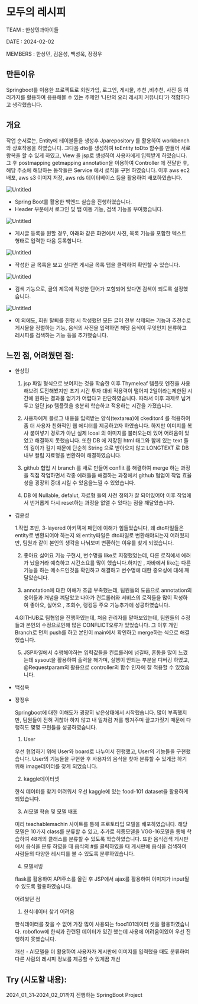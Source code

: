 # 모두의 레시피

TEAM : 한상민과아이들

DATE : 2024-02-02

MEMBERS : 한상민, 김윤성, 백성욱, 장정우

## 만든이유

Springboot를 이용한 프로젝트로 회원가입, 로그인, 게시물, 추천 ,비추천, 사진 등 여러가지를 활용하여 응용해볼 수 있는 주제인 ‘나만의 요리 레시피 커뮤니티’가 적합하다고 생각했습니다.

## 개요

작업 순서로는, Entity에 테이블들을 생성후 Jparepository 를 활용하여 workbench 와 상호작용을 하였습니다. 그다음 dto를 생성하여 toEntity toDto 함수를 만들어 서로 왕복을 할 수 있게 하였고, View 을 jsp로 생성하여 사용자에게 입력받게 하였습니다. 그 후 postmapping getmapping annotation을 이용하여 Controller 에 전달한 후, 해당 주소에 해당하는 동작들은 Service 에서 로직을 구현 하였습니다.
이후 aws ec2 배포, aws s3 이미지 저장, aws rds 데이터베이스 등을 활용하여 배포하였습니다.

![Untitled](https://prod-files-secure.s3.us-west-2.amazonaws.com/c58ce017-aaab-4b35-9205-23c854db3c53/895ec85c-a3ea-4729-a7a3-ff44be207c4b/Untitled.png)

- Spring Boot를 활용한 백엔드 실습을 진행하였습니다.
- Header 부분에서 로그인 및 탭 이동 기능, 검색 기능을 부여했습니다.

![Untitled](https://prod-files-secure.s3.us-west-2.amazonaws.com/c58ce017-aaab-4b35-9205-23c854db3c53/a04af3f4-6e1f-4c20-bd88-532ec88d6c8b/Untitled.png)

- 게시글 등록을 원할 경우, 아래와 같은 화면에서 사진, 목록 기능을 포함한 텍스트 형태로 입력한 다음 등록합니다.

![Untitled](https://prod-files-secure.s3.us-west-2.amazonaws.com/c58ce017-aaab-4b35-9205-23c854db3c53/f9a3d560-c087-4cd4-9a2d-a522789a869e/Untitled.png)

- 작성한 글 목록을 보고 싶다면 게시글 목록 탭을 클릭하여 확인할 수 있습니다.

![Untitled](https://prod-files-secure.s3.us-west-2.amazonaws.com/c58ce017-aaab-4b35-9205-23c854db3c53/8494e198-9c43-4e6b-bc21-da00e86c67c8/Untitled.png)

- 검색 기능으로, 글의 제목에 작성한 단어가 포함되어 있다면 검색이 되도록 설정했습니다.

![Untitled](https://prod-files-secure.s3.us-west-2.amazonaws.com/c58ce017-aaab-4b35-9205-23c854db3c53/fecbd2e6-51f7-4f35-8e17-aae4b0c4d802/Untitled.png)

- 이 외에도, 회원 탈퇴를 진행 시 작성했던 모든 글이 전부 삭제되는 기능과 추천수로 게시물을 정렬하는 기능, 음식의 사진을 입력하면 해당 음식이 무엇인지 분류하고 레시피를 검색하는 기능 등을 추가했습니다.

## **느낀 점, 어려웠던 점:**

- 한상민
    
    1. jsp 파일 형식으로 보여지는 것을 학습한 이후 Thymeleaf 템플릿 엔진을 사용해보려 도전해봤지만 초기 시간 투자 대비 적용력이 떨어져 2일이라는제한된 시간에 원하는 결과물 얻기가 어렵다고 판단하였습니다. 따라서 이후 과제로 남겨두고 일단 jsp 템플릿을 충분히 학습하고 적용하는 시간을 가졌습니다.
    
    2. 사용자에게 블로그 내용을 입력받는 양식(textarea)에 ckeditor4 를 적용하여 좀 더 사용자 친화적인 웹 에디터를 제공하고자 하였습니다. 하지만 이미지를 복사 붙여넣기 경로가 아닌 실제 lcoal 의 이미지를 불러오는데 있어 어려움이 있었고 해결하지 못했습니다. 또한 DB 에 저장된 html 태그와 함께 있는 text 들의 길이가 길기 때문에 단순히 String 으로 받아오지 않고 LONGTEXT 로 DB 내부 컬럼 자료형을 변환하여 해결하였습니다.
    
    3. github 협업 시 branch 를 새로 만들어 conflit 를 해결하여 merge 하는 과정을 직접 작업하면서 각종 에러들을 해결하는 과정에서 github 협업이 작업 효율성을 굉장히 증대 시킬 수 있음을느낄 수 있었습니다.
    
    4. DB 에 Nullable, defalut, 자료형 들의 사전 정의가 잘 되어있어야 이후 작업에서 번거롭게 다시 reset하는 과정을 없앨 수 있다는 점을 깨달았습니다.
    
- 김윤성

    
    1.작업 초반, 3-layered 아키텍쳐 패턴에 이해가 힘들었습니다, 왜 dto파일들은 entity로 변환되어야 하는지 왜 entity파일은 dto파일로 변환해야되는지 어려웠지만, 팀원과 같이 본인의 생각을 나눠보며 변환하는 이유를 찾게 되었습니다.
    
    2. 좋아요 싫어요 기능 구현시, 변수명을 like로 지정했었는데, 다른 로직에서 에러가 났을거라 예측하고 시간소요를 많이 했습니다.하지만 , 자바에서 like는 다른 기능을 하는 메소드인것을 확인하고 해결하고 변수명에 대한 중요성에 대해 깨달았습니다.
       
    4. annotation에 대한 이해가 조금 부족했는데, 팀원들의 도움으로 annotation의 용어들과 개념을 꺠달았고 나아가 컨트롤러와 서비스의 로직들을 많이 작성하여 좋아요, 싫어요 , 조회수, 랭킹등 주요 기능추가에 성공하였습니다.

    4.GITHUB로 팀협업을 진행하였는데, 처음 관리자를 맡아보았는데, 팀원들의 수정들과 본인의 수정으로인해 많은 CONFLICT오류가 있었습니다. 그 이후 개인 Branch로 먼저 push를 하고 본인이 main에서 확인하고 merge하는 식으로 해결했습니다.
    
    5. JSP파일에서 수행해야하는 입력값들을 컨트롤러에 넘길때, 혼동을 많이 느꼈는데 sysout을 활용하여 출력을 해가며, 실행이 안되는 부분을 디버깅 하였고, @Requestparam의 활용으로 controller의 함수 인자에 잘 적용할 수 있었습니다.
    
- 백성욱
- 장정우
    
    Springboot에 대한 이해도가 굉장히 낮은상태에서 시작했습니다. 많이 부족했지만, 팀원들이 전혀 귀찮아 하지 않고 내 일처럼 저를 챙겨주며 끌고가줬기 때문에 다행히도 몇몇 구현들을 성공하였습니다.
    
    1. User 
    
    우선 협업하기 위해 User와 board로 나누어서 진행했고, User의 기능들을 구현했습니다. User의 기능들을 구현한 후 사용자의 음식을 찾아 분류할 수 있게끔 하기 위해 image데이터를 찾게 되었습니다.
    
    2. kaggle데이터셋
    
    한식 데이터를 찾기 어려워서 우선 kaggle에 있는 food-101 dataset을 활용하게 되었습니다.
    
    3. AI모델 학습 및 모델 배포 
    
    미리 teachablemachin 사이트를 통해 프로토타입 모델을 배포하였습니다. 해당 모델은 10가지 class를 분류할 수 있고, 추가로 최종모델을 VGG-16모델을 통해 학습하여 48개의 클래스를 분류할 수 있도록 학습하였습니다. 또한 음식검색 게시판에서 음식을 분류 하였을 때 음식의 #를 클릭하였을 때 게시판에 음식을 검색하여 사람들의 다양한 레시피를 볼 수 있도록 분류하였습니다.
    
    4. 모델서빙
    
    flask를 활용하여 API주소를 올린 후 JSP에서 ajax를 활용하여 이미지가 input될 수 있도록 활용하였습니다.
    
    어려웠던 점
    
    1. 한식데이터 찾기 어려움
    
    한식데이터를 찾을 수 없어 가장 많이 사용되는 food101데이터 셋을 활용하였습니다. roboflow에 한식과 관련된 데이터가 있긴 했는데 사용에 어려움이있어 우선 진행하지 못했습니다.
    
    개선 - AI모델을 더 활용하여 사용자가 게시판에 이미지를 입력했을 때도 분류하여 다른 사람의 레시피 정보를 제공할 수 있게끔 개선
    

## **Try (시도할 내용):**

2024_01_31-2024_02_01까지 진행하는 SpringBoot Project
